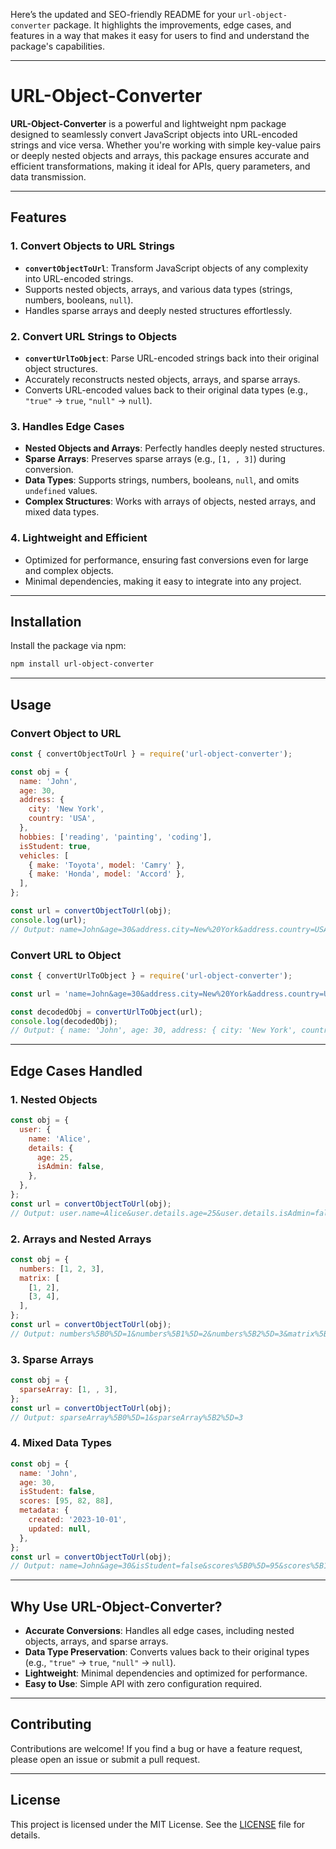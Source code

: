 Here’s the updated and SEO-friendly README for your `url-object-converter` package. It highlights the improvements, edge cases, and features in a way that makes it easy for users to find and understand the package's capabilities.

---

# URL-Object-Converter

**URL-Object-Converter** is a powerful and lightweight npm package designed to seamlessly convert JavaScript objects into URL-encoded strings and vice versa. Whether you're working with simple key-value pairs or deeply nested objects and arrays, this package ensures accurate and efficient transformations, making it ideal for APIs, query parameters, and data transmission.

---

## Features

### 1. **Convert Objects to URL Strings**
   - **`convertObjectToUrl`**: Transform JavaScript objects of any complexity into URL-encoded strings.
   - Supports nested objects, arrays, and various data types (strings, numbers, booleans, `null`).
   - Handles sparse arrays and deeply nested structures effortlessly.

### 2. **Convert URL Strings to Objects**
   - **`convertUrlToObject`**: Parse URL-encoded strings back into their original object structures.
   - Accurately reconstructs nested objects, arrays, and sparse arrays.
   - Converts URL-encoded values back to their original data types (e.g., `"true"` → `true`, `"null"` → `null`).

### 3. **Handles Edge Cases**
   - **Nested Objects and Arrays**: Perfectly handles deeply nested structures.
   - **Sparse Arrays**: Preserves sparse arrays (e.g., `[1, , 3]`) during conversion.
   - **Data Types**: Supports strings, numbers, booleans, `null`, and omits `undefined` values.
   - **Complex Structures**: Works with arrays of objects, nested arrays, and mixed data types.

### 4. **Lightweight and Efficient**
   - Optimized for performance, ensuring fast conversions even for large and complex objects.
   - Minimal dependencies, making it easy to integrate into any project.

---

## Installation

Install the package via npm:

```bash
npm install url-object-converter
```

---

## Usage

### Convert Object to URL

```javascript
const { convertObjectToUrl } = require('url-object-converter');

const obj = {
  name: 'John',
  age: 30,
  address: {
    city: 'New York',
    country: 'USA',
  },
  hobbies: ['reading', 'painting', 'coding'],
  isStudent: true,
  vehicles: [
    { make: 'Toyota', model: 'Camry' },
    { make: 'Honda', model: 'Accord' },
  ],
};

const url = convertObjectToUrl(obj);
console.log(url);
// Output: name=John&age=30&address.city=New%20York&address.country=USA&hobbies%5B0%5D=reading&hobbies%5B1%5D=painting&hobbies%5B2%5D=coding&isStudent=true&vehicles%5B0%5D.make=Toyota&vehicles%5B0%5D.model=Camry&vehicles%5B1%5D.make=Honda&vehicles%5B1%5D.model=Accord
```

### Convert URL to Object

```javascript
const { convertUrlToObject } = require('url-object-converter');

const url = 'name=John&age=30&address.city=New%20York&address.country=USA&hobbies%5B0%5D=reading&hobbies%5B1%5D=painting&hobbies%5B2%5D=coding&isStudent=true&vehicles%5B0%5D.make=Toyota&vehicles%5B0%5D.model=Camry&vehicles%5B1%5D.make=Honda&vehicles%5B1%5D.model=Accord';

const decodedObj = convertUrlToObject(url);
console.log(decodedObj);
// Output: { name: 'John', age: 30, address: { city: 'New York', country: 'USA' }, hobbies: ['reading', 'painting', 'coding'], isStudent: true, vehicles: [ { make: 'Toyota', model: 'Camry' }, { make: 'Honda', model: 'Accord' } ] }
```

---

## Edge Cases Handled

### 1. **Nested Objects**
   ```javascript
   const obj = {
     user: {
       name: 'Alice',
       details: {
         age: 25,
         isAdmin: false,
       },
     },
   };
   const url = convertObjectToUrl(obj);
   // Output: user.name=Alice&user.details.age=25&user.details.isAdmin=false
   ```

### 2. **Arrays and Nested Arrays**
   ```javascript
   const obj = {
     numbers: [1, 2, 3],
     matrix: [
       [1, 2],
       [3, 4],
     ],
   };
   const url = convertObjectToUrl(obj);
   // Output: numbers%5B0%5D=1&numbers%5B1%5D=2&numbers%5B2%5D=3&matrix%5B0%5D%5B0%5D=1&matrix%5B0%5D%5B1%5D=2&matrix%5B1%5D%5B0%5D=3&matrix%5B1%5D%5B1%5D=4
   ```

### 3. **Sparse Arrays**
   ```javascript
   const obj = {
     sparseArray: [1, , 3],
   };
   const url = convertObjectToUrl(obj);
   // Output: sparseArray%5B0%5D=1&sparseArray%5B2%5D=3
   ```

### 4. **Mixed Data Types**
   ```javascript
   const obj = {
     name: 'John',
     age: 30,
     isStudent: false,
     scores: [95, 82, 88],
     metadata: {
       created: '2023-10-01',
       updated: null,
     },
   };
   const url = convertObjectToUrl(obj);
   // Output: name=John&age=30&isStudent=false&scores%5B0%5D=95&scores%5B1%5D=82&scores%5B2%5D=88&metadata.created=2023-10-01&metadata.updated=null
   ```

---

## Why Use URL-Object-Converter?

- **Accurate Conversions**: Handles all edge cases, including nested objects, arrays, and sparse arrays.
- **Data Type Preservation**: Converts values back to their original types (e.g., `"true"` → `true`, `"null"` → `null`).
- **Lightweight**: Minimal dependencies and optimized for performance.
- **Easy to Use**: Simple API with zero configuration required.

---


## Contributing

Contributions are welcome! If you find a bug or have a feature request, please open an issue or submit a pull request.

---

## License

This project is licensed under the MIT License. See the [LICENSE](LICENSE) file for details.
